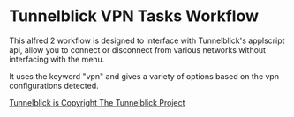 # Tunnelblick VPN Tasks Workflow
This alfred 2 workflow is designed to interface with Tunnelblick's applscript api, allow you to connect or disconnect from various networks without interfacing with the menu.

It uses the keyword "vpn" and gives a variety of options based on the vpn configurations detected.

[Tunnelblick is Copyright The Tunnelblick Project](https://tunnelblick.net/index.html)